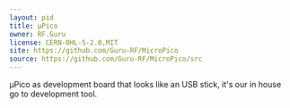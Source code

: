```yaml
---
layout: pid
title: µPico
owner: RF.Guru
license: CERN-OHL-S-2.0,MIT 
site: https://github.com/Guru-RF/MicroPico
source: https://github.com/Guru-RF/MicroPico/src
---
```


µPico as development board that looks like an USB stick, it's our in house go to development tool.
